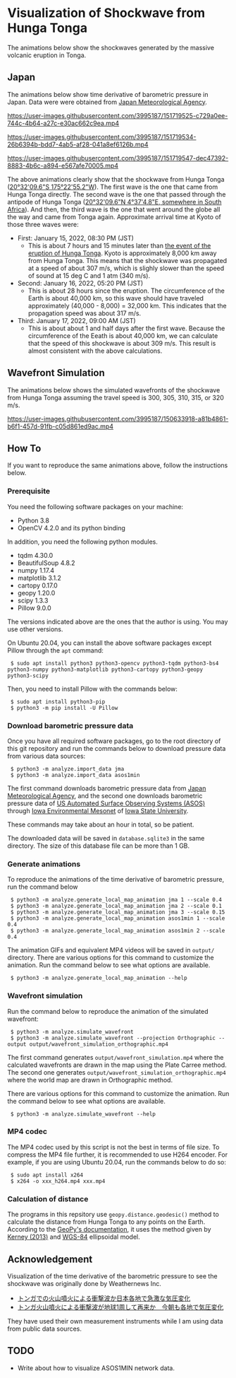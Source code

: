 # Visualization of Shockwave from Hunga Tonga

The animations below show the shockwaves generated by the massive volcanic eruption in Tonga.

## Japan

The animations below show time derivative of barometric pressure in Japan. Data were were obtained from [Japan Meteorological Agency](https://www.data.jma.go.jp/obd/stats/etrn/index.php).

https://user-images.githubusercontent.com/3995187/151719525-c729a0ee-744c-4b64-a27c-e30ac662c9ea.mp4

https://user-images.githubusercontent.com/3995187/151719534-26b6394b-bdd7-4ab5-af28-041a8ef6126b.mp4

https://user-images.githubusercontent.com/3995187/151719547-dec47392-8883-4b6c-a894-e567afe70005.mp4

The above animations clearly show that the shockwave from Hunga Tonga ([20°32'09.6"S 175°22'55.2"W](https://geohack.toolforge.org/geohack.php?params=20.536_S_175.382_W)). The first wave is the one that came from Hunga Tonga directly. The second wave is the one that passed through the antipode of Hunga Tonga ([20°32'09.6"N 4°37'4.8"E, somewhere in South Africa](https://geohack.toolforge.org/geohack.php?params=20.536_N_4.618_E)). And then, the third wave is the one that went around the globe all the way and came from Tonga again. Approximate arrival time at Kyoto of those three waves were:

 * First: January 15, 2022, 08:30 PM (JST)
    * This is about 7 hours and 15 minutes later than [the event of the eruption of Hunga Tonga](https://en.wikipedia.org/wiki/2022_Hunga_Tonga_eruption_and_tsunami). Kyoto is approximately 8,000 km away from Hunga Tonga. This means that the shockwave was propagated at a speed of about 307 m/s, which is slighly slower than the speed of sound at 15 deg C and 1 atm (340 m/s).
 * Second: January 16, 2022, 05:20 PM (JST)
    * This is about 28 hours since the eruption. The circumference of the Earth is about 40,000 km, so this wave should have traveled approximately (40,000 - 8,000) = 32,000 km. This indicates that the propagation speed was about 317 m/s.
 * Third: January 17, 2022, 09:00 AM (JST)
    * This is about about 1 and half days after the first wave. Because the circumference of the Eeath is about 40,000 km, we can calculate that the speed of this shockwave is about 309 m/s. This result is almost consistent with the above calculations.

## Wavefront Simulation

The animations below shows the simulated wavefronts of the shockwave from Hunga Tonga assuming the travel speed is 300, 305, 310, 315, or 320 m/s.

https://user-images.githubusercontent.com/3995187/150633918-a81b4861-b6f1-457d-91fb-c05d861ed9ac.mp4

## How To

If you want to reproduce the same animations above, follow the instructions below.

### Prerequisite

You need the following software packages on your machine:

 * Python 3.8
 * OpenCV 4.2.0 and its python binding
 
In addition, you need the following python modules.

 * tqdm 4.30.0
 * BeautifulSoup 4.8.2
 * numpy 1.17.4
 * matplotlib 3.1.2
 * cartopy 0.17.0
 * geopy 1.20.0
 * scipy 1.3.3
 * Pillow 9.0.0

The versions indicated above are the ones that the author is using. You may use other versions.
 
On Ubuntu 20.04, you can install the above software packages except Pillow through the `apt` command:

```
 $ sudo apt install python3 python3-opencv python3-tqdm python3-bs4 python3-numpy python3-matplotlib python3-cartopy python3-geopy python3-scipy
```

Then, you need to install Pillow with the commands below:

```
 $ sudo apt install python3-pip
 $ python3 -m pip install -U Pillow
```

### Download barometric pressure data

Once you have all required software packages, go to the root directory of this git repository and run the commands below to download pressure data from various data sources:

```
 $ python3 -m analyze.import_data jma
 $ python3 -m analyze.import_data asos1min
```

The first command downloads barometric pressure data from [Japan Meteorological Agency](https://www.data.jma.go.jp/obd/stats/etrn/index.php), and the second one downloads barometric pressure data of [US Automated Surface Observing Systems (ASOS)](https://www.ncei.noaa.gov/products/land-based-station/automated-surface-weather-observing-systems) through [Iowa Environmental Mesonet](https://mesonet.agron.iastate.edu/request/asos/1min.phtml) of [Iowa State University](https://www.iastate.edu/).

These commands may take about an hour in total, so be patient.

The downloaded data will be saved in `database.sqlite3` in the same directory. The size of this database file can be more than 1 GB.

### Generate animations

To reproduce the animations of the time derivative of barometric pressure, run the command below

```
 $ python3 -m analyze.generate_local_map_animation jma 1 --scale 0.4
 $ python3 -m analyze.generate_local_map_animation jma 2 --scale 0.1
 $ python3 -m analyze.generate_local_map_animation jma 3 --scale 0.15
 $ python3 -m analyze.generate_local_map_animation asos1min 1 --scale 0.4
 $ python3 -m analyze.generate_local_map_animation asos1min 2 --scale 0.4
```

The animation GIFs and equivalent MP4 videos will be saved in `output/` directory. There are various options for this command to customize the animation. Run the command below to see what options are available.

```
 $ python3 -m analyze.generate_local_map_animation --help
```

### Wavefront simulation

Run the command below to reproduce the animation of the simulated wavefront:

```
 $ python3 -m analyze.simulate_wavefront
 $ python3 -m analyze.simulate_wavefront --projection Orthographic --output output/wavefront_simulation_orthographic.mp4
```

The first command generates `output/wavefront_simulation.mp4` where the calculated wavefronts are drawn in the map using the Plate Carree method. The second one generates `output/wavefront_simulation_orthographic.mp4` where the world map are drawn in Orthographic method.

There are various options for this command to customize the animation. Run the command below to see what options are available.

```
 $ python3 -m analyze.simulate_wavefront --help
```

### MP4 codec

The MP4 codec used by this script is not the best in terms of file size. To compress the MP4 file further, it is recommended to use H264 encoder. For example, if you are using Ubuntu 20.04, run the commands below to do so:

```
 $ sudo apt install x264
 $ x264 -o xxx_h264.mp4 xxx.mp4
```

### Calculation of distance

The programs in this repsitory use `geopy.distance.geodesic()` method to calculate the distance from Hunga Tonga to any points on the Earth. According to the [GeoPy's documentation](https://geopy.readthedocs.io/en/v1/#module-geopy.distance), it uses the method given by [Kerney (2013)](https://doi.org/10.1007%2Fs00190-012-0578-z) and [WGS-84](https://en.wikipedia.org/wiki/World_Geodetic_System) ellipsoidal model.

## Acknowledgement

Visualization of the time derivative of the barometric pressure to see the shockwave was originally done by Weathernews Inc.

 * [トンガでの火山噴火による衝撃波か日本各地で急激な気圧変化](https://weathernews.jp/s/topics/202201/150195/)
 * [トンガ火山噴火による衝撃波が地球1周して再来か　今朝も各地で気圧変化](https://weathernews.jp/s/topics/202201/170085/)

They have used their own measurement instruments while I am using data from public data sources.

## TODO

 * Write about how to visualize ASOS1MIN network data.

